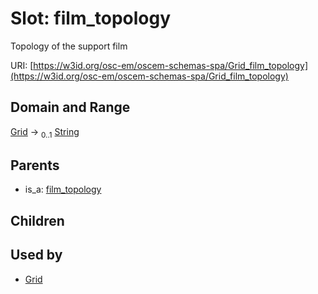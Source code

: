 
# Slot: film_topology

Topology of the support film

URI: [https://w3id.org/osc-em/oscem-schemas-spa/Grid_film_topology](https://w3id.org/osc-em/oscem-schemas-spa/Grid_film_topology)


## Domain and Range

[Grid](Grid.md) &#8594;  <sub>0..1</sub> [String](types/String.md)

## Parents

 *  is_a: [film_topology](film_topology.md)

## Children


## Used by

 * [Grid](Grid.md)
